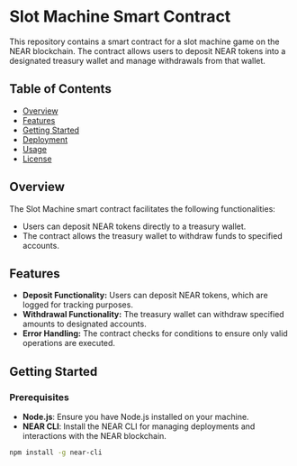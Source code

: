 # Slot Machine Smart Contract

This repository contains a smart contract for a slot machine game on the NEAR blockchain. The contract allows users to deposit NEAR tokens into a designated treasury wallet and manage withdrawals from that wallet.

## Table of Contents

- [Overview](#overview)
- [Features](#features)
- [Getting Started](#getting-started)
- [Deployment](#deployment)
- [Usage](#usage)
- [License](#license)

## Overview

The Slot Machine smart contract facilitates the following functionalities:

- Users can deposit NEAR tokens directly to a treasury wallet.
- The contract allows the treasury wallet to withdraw funds to specified accounts.

## Features

- **Deposit Functionality:** Users can deposit NEAR tokens, which are logged for tracking purposes.
- **Withdrawal Functionality:** The treasury wallet can withdraw specified amounts to designated accounts.
- **Error Handling:** The contract checks for conditions to ensure only valid operations are executed.

## Getting Started

### Prerequisites

- **Node.js**: Ensure you have Node.js installed on your machine.
- **NEAR CLI**: Install the NEAR CLI for managing deployments and interactions with the NEAR blockchain.

```bash
npm install -g near-cli